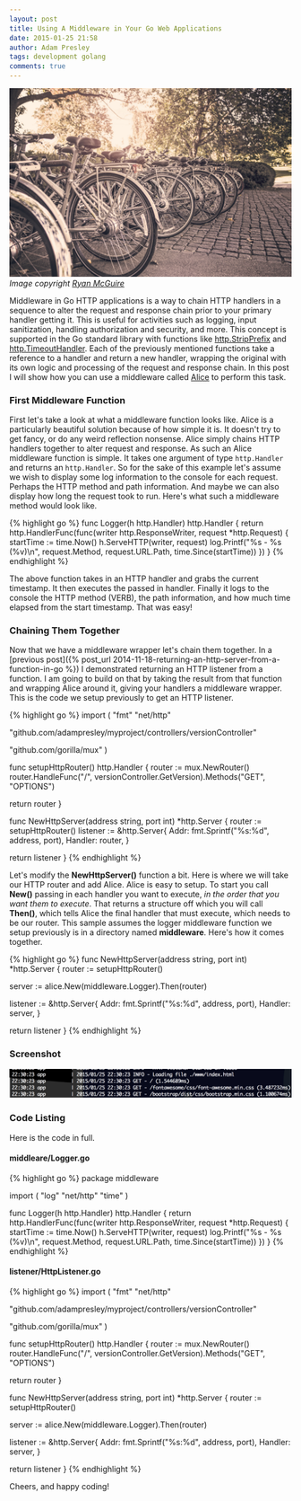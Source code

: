 ```yaml
---
layout: post
title: Using A Middleware in Your Go Web Applications
date: 2015-01-25 21:58
author: Adam Presley
tags: development golang
comments: true
---
```

![Bikes Lined Up](/assets/adampresley/images/posts/62H.jpg)
*Image copyright [Ryan McGuire](http://www.gratisography.com/)*

Middleware in Go HTTP applications is a way to chain HTTP handlers in a sequence to alter the request and response chain prior to your primary handler getting it. This is useful for activities such as logging, input sanitization, handling authorization and security, and more. This concept is supported in the Go standard library with functions like [http.StripPrefix](http://golang.org/pkg/net/http/#StripPrefix) and [http.TimeoutHandler](http://golang.org/pkg/net/http/#TimeoutHandler). Each of the previously mentioned functions take a reference to a handler and return a new handler, wrapping the original with its own logic and processing of the request and response chain. In this post I will show how you can use a middleware called [Alice](https://github.com/justinas/alice) to perform this task.

<!-- excerpt -->

### First Middleware Function

First let's take a look at what a middleware function looks like. Alice is a particularly beautiful solution because of how simple it is. It doesn't try to get fancy, or do any weird reflection nonsense. Alice simply chains HTTP handlers together to alter request and response. As such an Alice middleware function is simple. It takes one argument of type ```http.Handler``` and returns an ```http.Handler```. So for the sake of this example let's assume we wish to display some log information to the console for each request. Perhaps the HTTP method and path information. And maybe we can also display how long the request took to run. Here's what such a middleware method would look like.

{% highlight go %}
func Logger(h http.Handler) http.Handler {
   return http.HandlerFunc(func(writer http.ResponseWriter, request *http.Request) {
      startTime := time.Now()
      h.ServeHTTP(writer, request)
      log.Printf("%s - %s (%v)\n", request.Method, request.URL.Path, time.Since(startTime))
   })
}
{% endhighlight %}

The above function takes in an HTTP handler and grabs the current timestamp. It then executes the passed in handler. Finally it logs to the console the HTTP method (VERB), the path information, and how much time elapsed from the start timestamp. That was easy!

### Chaining Them Together

Now that we have a middleware wrapper let's chain them together. In a [previous post]({% post_url 2014-11-18-returning-an-http-server-from-a-function-in-go %}) I demonstrated returning an HTTP listener from a function. I am going to build on that by taking the result from that function and wrapping Alice around it, giving your handlers a middleware wrapper. This is the code we setup previously to get an HTTP listener.

{% highlight go %}
import (
   "fmt"
   "net/http"

   "github.com/adampresley/myproject/controllers/versionController"

   "github.com/gorilla/mux"
)

func setupHttpRouter() http.Handler {
   router := mux.NewRouter()
   router.HandleFunc("/", versionController.GetVersion).Methods("GET", "OPTIONS")

   return router
}

func NewHttpServer(address string, port int) *http.Server {
   router := setupHttpRouter()
   listener := &http.Server{
      Addr:    fmt.Sprintf("%s:%d", address, port),
      Handler: router,
   }

   return listener
}
{% endhighlight %}

Let's modify the **NewHttpServer()** function a bit. Here is where we will take our HTTP router and add Alice. Alice is easy to setup. To start you call **New()** passing in each handler you want to execute, *in the order that you want them to execute*. That returns a structure off which you will call **Then()**, which tells Alice the final handler that must execute, which needs to be our router. This sample assumes the logger middleware function we setup previously is in a directory named **middleware**. Here's how it comes together.

{% highlight go %}
func NewHttpServer(address string, port int) *http.Server {
   router := setupHttpRouter()

   server := alice.New(middleware.Logger).Then(router)

   listener := &http.Server{
      Addr:    fmt.Sprintf("%s:%d", address, port),
      Handler: server,
   }

   return listener
}
{% endhighlight %}

### Screenshot

![Example logger middleware](/assets/adampresley/images/posts/example-logger-middleware.png)

### Code Listing

Here is the code in full.

#### middleare/Logger.go

{% highlight go %}
package middleware

import (
   "log"
   "net/http"
   "time"
)

func Logger(h http.Handler) http.Handler {
   return http.HandlerFunc(func(writer http.ResponseWriter, request *http.Request) {
      startTime := time.Now()
      h.ServeHTTP(writer, request)
      log.Printf("%s - %s (%v)\n", request.Method, request.URL.Path, time.Since(startTime))
   })
}
{% endhighlight %}

#### listener/HttpListener.go

{% highlight go %}
import (
   "fmt"
   "net/http"

   "github.com/adampresley/myproject/controllers/versionController"

   "github.com/gorilla/mux"
)

func setupHttpRouter() http.Handler {
   router := mux.NewRouter()
   router.HandleFunc("/", versionController.GetVersion).Methods("GET", "OPTIONS")

   return router
}

func NewHttpServer(address string, port int) *http.Server {
   router := setupHttpRouter()

   server := alice.New(middleware.Logger).Then(router)

   listener := &http.Server{
      Addr:    fmt.Sprintf("%s:%d", address, port),
      Handler: server,
   }

   return listener
}
{% endhighlight %}

Cheers, and happy coding!

